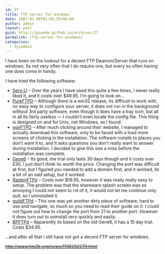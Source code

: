 ```yaml
---
id: 27
title: FTP server for windows
date: 2007-01-08T01:05:55+00:00
author: admin
layout: post
guid: http://jpswade.github.io/archives/27
permalink: /ftp-server-for-windows/
categories:
  - Sysadmin
---
```

<p class="lead">
  I have been on the lookout for a decent FTP Deamon/Server that runs on windows. Its not very often that I do require one, but every so often having one does come in handy.
</p>

<!--more-->I have tried the following software:

  * [Serv-U](http://www.serv-u.com/) &#8211; Over the years I have used this quite a few times, I never really liked it, and it costs over $49.95. I&#8217;m going to look on&#8230;
  * [PureFTPD](http://www.pureftpd.org/) &#8211; Although there is a win32 release, its difficult to work with, no easy way to configure your server, it does not run in the background without 3rd party software, even though it does have a tray icon, but all in all its fairly useless &#8212; I couldn&#8217;t even locate the config file. This thing is designed on and for Unix, not Windows, as I found.
  * [warFTPD](http://www.warftp.org/) &#8211; After much clicking around their website, I managed to actually download this software, only to be faced with a load more screens of clicking in the installation. The software installs to places you don&#8217;t want it to, and it asks questions you don&#8217;t really want to answer during installation. I decided to give this one a miss before the installation was complete.
  * [Gene6](http://www.gene6.com/) &#8211; Its good, the trial only lasts 30 days though and it costs over £30, I just don&#8217;t think its worth the price. Changing the port was difficult at first, but I figured you needed to add a domain first, and it worked, its a bit of an odd setup, but it worked.
  * [RaidenFTPd](http://www.raidenftpd.com/) &#8211; Costs over $19.95, however it was really really easy to setup. The problem was that the shareware splash screen was so annoying I could not seem to rid of it, it would not let me continue only quit, so I uninstalled it.
  * [guildFTPd](http://www.guildftpd.com/) &#8211; This one was yet another dirty piece of software, hard to use and navigate, so much so you need to read their guide on it. I could not figure out how to change the port from 21 to another port. However it does turn out to uninstall very quickly and easily.
  * [BPFTPd](http://www.bpftpserver.com/) &#8211; Apparently its based on the old Gene6, it has a 15 day trial. Costs $34.95.

&#8230;and after all that I still have not got a decent FTP server for windows.

<span style="text-decoration: line-through;">http://www.hm2k.org/news/1136292279.html</span>
